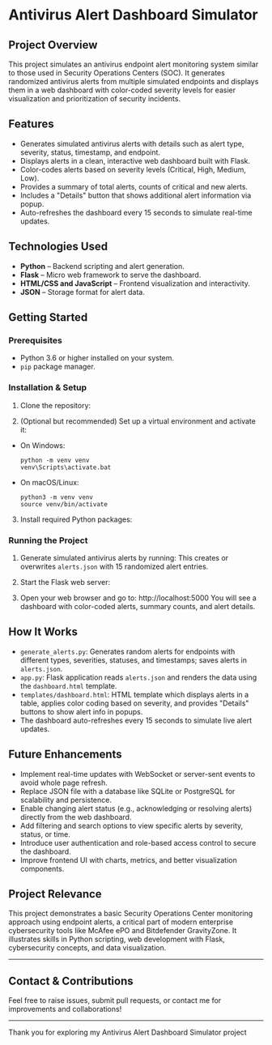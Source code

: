 # Antivirus Alert Dashboard Simulator

## Project Overview

This project simulates an antivirus endpoint alert monitoring system similar to those used in Security Operations Centers (SOC). It generates randomized antivirus alerts from multiple simulated endpoints and displays them in a web dashboard with color-coded severity levels for easier visualization and prioritization of security incidents.

## Features

- Generates simulated antivirus alerts with details such as alert type, severity, status, timestamp, and endpoint.
- Displays alerts in a clean, interactive web dashboard built with Flask.
- Color-codes alerts based on severity levels (Critical, High, Medium, Low).
- Provides a summary of total alerts, counts of critical and new alerts.
- Includes a "Details" button that shows additional alert information via popup.
- Auto-refreshes the dashboard every 15 seconds to simulate real-time updates.

## Technologies Used

- **Python** – Backend scripting and alert generation.
- **Flask** – Micro web framework to serve the dashboard.
- **HTML/CSS and JavaScript** – Frontend visualization and interactivity.
- **JSON** – Storage format for alert data.

## Getting Started

### Prerequisites

- Python 3.6 or higher installed on your system.
- `pip` package manager.

### Installation & Setup

1. Clone the repository:

2. (Optional but recommended) Set up a virtual environment and activate it:
- On Windows:
  ```
  python -m venv venv
  venv\Scripts\activate.bat
  ```
- On macOS/Linux:
  ```
  python3 -m venv venv
  source venv/bin/activate
  ```

3. Install required Python packages:

### Running the Project

1. Generate simulated antivirus alerts by running:
This creates or overwrites `alerts.json` with 15 randomized alert entries.

2. Start the Flask web server:

3. Open your web browser and go to:
http://localhost:5000
You will see a dashboard with color-coded alerts, summary counts, and alert details.

## How It Works

- `generate_alerts.py`: Generates random alerts for endpoints with different types, severities, statuses, and timestamps; saves alerts in `alerts.json`.
- `app.py`: Flask application reads `alerts.json` and renders the data using the `dashboard.html` template.
- `templates/dashboard.html`: HTML template which displays alerts in a table, applies color coding based on severity, and provides "Details" buttons to show alert info in popups.
- The dashboard auto-refreshes every 15 seconds to simulate live alert updates.

## Future Enhancements

- Implement real-time updates with WebSocket or server-sent events to avoid whole page refresh.
- Replace JSON file with a database like SQLite or PostgreSQL for scalability and persistence.
- Enable changing alert status (e.g., acknowledging or resolving alerts) directly from the web dashboard.
- Add filtering and search options to view specific alerts by severity, status, or time.
- Introduce user authentication and role-based access control to secure the dashboard.
- Improve frontend UI with charts, metrics, and better visualization components.

## Project Relevance

This project demonstrates a basic Security Operations Center monitoring approach using endpoint alerts, a critical part of modern enterprise cybersecurity tools like McAfee ePO and Bitdefender GravityZone. It illustrates skills in Python scripting, web development with Flask, cybersecurity concepts, and data visualization.


---

## Contact & Contributions

Feel free to raise issues, submit pull requests, or contact me for improvements and collaborations!

---

Thank you for exploring my Antivirus Alert Dashboard Simulator project
